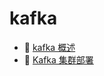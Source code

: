 # kafka

* 📄 [kafka 概述](siyuan://blocks/20230614173039-w9mkiep)
* 📄 [Kafka 集群部署](siyuan://blocks/20230621110337-5aa02o9)

‍
